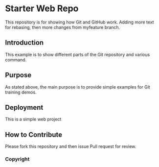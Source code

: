 # Starter Web Repo

This repository is for showing how Git and GitHub work. Adding more text for rebasing, then more changes from myfeature branch.

## Introduction

This example is to show different parts of the Git repository and various command.

## Purpose

As stated above, the main purpose is to provide simple examples for Git training demos.

## Deployment

This is a simple web project

## How to Contribute
Please fork this repository and then issue Pull request for review.

### Copyright